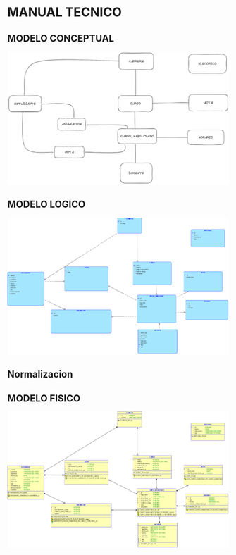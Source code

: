 # MANUAL TECNICO

## MODELO CONCEPTUAL
![Modelo Conceptual](Imagenes/ModeloConceptual.png)

## MODELO LOGICO
![Modelo Conceptual](Imagenes/ModeloLogico.png)

## Normalizacion


## MODELO FISICO
![Modelo Conceptual](Imagenes/ModeloFisico.png)